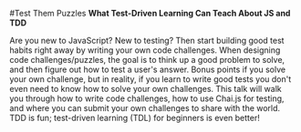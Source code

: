 #Test Them Puzzles
**What Test-Driven Learning Can Teach About JS and TDD**

Are you new to JavaScript? New to testing? Then start building good test habits right away by writing your own code challenges. When designing code challenges/puzzles, the goal is to think up a good problem to solve, and then figure out how to test a user's answer. Bonus points if you solve your own challenge, but in reality, if you learn to write good tests you don't even need to know how to solve your own challenges. This talk will walk you through how to write code challenges, how to use Chai.js for testing, and where you can submit your own challenges to share with the world. TDD is fun; test-driven learning (TDL) for beginners is even better!
